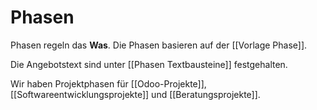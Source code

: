 # Phasen

Phasen regeln das **Was**. Die Phasen basieren auf der [[Vorlage Phase]].

Die Angebotstext sind unter [[Phasen Textbausteine]] festgehalten.

Wir haben Projektphasen für [[Odoo-Projekte]], [[Softwareentwicklungsprojekte]] und  [[Beratungsprojekte]].
